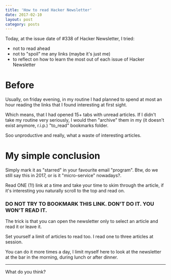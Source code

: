 ```yaml
---
title: 'How to read Hacker Newsletter'
date: 2017-02-10
layout: post
category: posts
---
```


Today, at the issue date of #338 of Hacker Newsletter, I tried:

- not to read ahead
- not to "spoil" me any links (maybe it's just me)
- to reflect on how to learn the most out of each issue of Hacker Newsletter

# Before

Usually, on friday evening, in my routine I had planned to spend at most an hour reading the links that I found interesting at first sight.

Which means, that I had opened 15+ tabs with unread articles.
If I didn't take my routine very seriously, I would then "archive" them in my (it doesn't exist anymore, r.i.p.) "to_read" bookmarks folder.

Soo unproductive and really, what a waste of interesting articles.

# My simple conclusion

Simply mark it as "starred" in your favourite email "program". Btw, do we still say this in 2017, or is it "micro-service" nowadays?.

Read ONE (1!) link at a time and take your time to skim through the article, if it's interesting you naturally scroll to the top and read on.

### DO NOT TRY TO BOOKMARK THIS LINK. DON'T DO IT. YOU WON'T READ IT.

The trick is that you can open the newsletter only to select an article and read it or leave it.

Set yourself a limit of articles to read too. I read one to three articles at session.

You can do it more times a day, I limit myself here to look at the newsletter at the bar in the morning, during lunch or after dinner.

---

What do you think?
